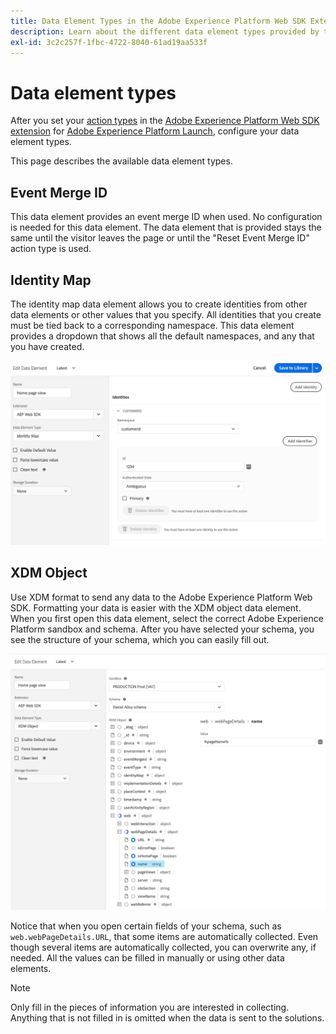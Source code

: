 ```yaml
---
title: Data Element Types in the Adobe Experience Platform Web SDK Extension
description: Learn about the different data element types provided by the Adobe Experience Platform Web SDK extension in Adobe Experience Platform Launch.
exl-id: 3c2c257f-1fbc-4722-8040-61ad19aa533f
---
```

# Data element types

After you set your [action types](action-types.md) in the [Adobe Experience Platform Web SDK extension](web-sdk-extension.md) for [Adobe Experience Platform Launch](https://experienceleague.adobe.com/docs/launch.html), configure your data element types.

This page describes the available data element types.

## Event Merge ID

This data element provides an event merge ID when used. No configuration is needed for this data element. The data element that is provided stays the same until the visitor leaves the page or until the "Reset Event Merge ID" action type is used.

## Identity Map

The identity map data element allows you to create identities from other data elements or other values that you specify. All identities that you create must be tied back to a corresponding namespace. This data element provides a dropdown that shows all the default namespaces, and any that you have created.   

![](./assets/identity-map-data-element.png)

## XDM Object

Use XDM format to send any data to the Adobe Experience Platform Web SDK. Formatting your data is easier with the XDM object data element. When you first open this data element, select the correct Adobe Experience Platform sandbox and schema. After you have selected your schema, you see the structure of your schema, which you can easily fill out.

![](./assets/XDM-object.png)

Notice that when you open certain fields of your schema, such as `web.webPageDetails.URL`, that some items are automatically collected. Even though several items are automatically collected, you can overwrite any, if needed. All the values can be filled in manually or using other data elements. 

>[!NOTE]
>
>Only fill in the pieces of information you are interested in collecting. Anything that is not filled in is omitted when the data is sent to the solutions.
